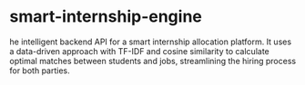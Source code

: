 # smart-internship-engine
he intelligent backend API for a smart internship allocation platform. It uses a data-driven approach with TF-IDF and cosine similarity to calculate optimal matches between students and jobs, streamlining the hiring process for both parties.
